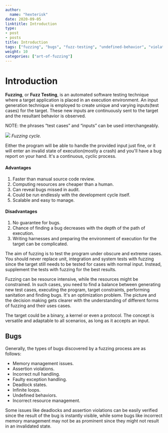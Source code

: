 ```yaml
---
author:
  name: "hexterisk"
date: 2020-09-05
linktitle: Introduction
type:
- post
- posts
title: Introduction
tags: ["fuzzing", "bugs", "fuzz-testing", "undefined-behavior", "violation", "deadlock"]
weight: 10
categories: ["art-of-fuzzing"]
---
```


# Introduction

**Fuzzing**, or **Fuzz Testing**, is an automated software testing technique where a target application is placed in an execution environment. An input generation technique is employed to create unique and varying inputs(test cases) for the target. These new inputs are continuously sent to the target and the resultant behavior is observed.

NOTE: the phrases “test cases” and “inputs” can be used interchangeably.

![](/Fuzzing_Introduction/a.png)
_Fuzzing cycle._

Either the program will be able to handle the provided input just fine, or it will enter an invalid state of execution(mostly a crash) and you'll have a bug report on your hand. It's a continuous, cyclic process.

#### Advantages

1.  Faster than manual source code review.
2.  Computing resources are cheaper than a human.
3.  Can reveal bugs missed in audit.
4.  Could be run endlessly with the development cycle itself.
5.  Scalable and easy to manage.

#### Disadvantages

1.  No guarantee for bugs.
2.  Chance of finding a bug decreases with the depth of the path of execution.
3.  Writing harnesses and preparing the environment of execution for the target can be complicated.

The aim of fuzzing is to test the program under obscure and extreme cases. You should never replace unit, integration and system tests with fuzzing since the target still needs to be tested for cases with normal input. Instead, supplement the tests with fuzzing for the best results.

Fuzzing can be resource intensive, while the resources might be constrained. In such cases, you need to find a balance between generating new test cases, executing the program, target constraints, performing sanitation and finding bugs. It's an optimization problem. The picture and the decision making gets clearer with the understanding of different forms of fuzzing and their uses cases.

The target could be a binary, a kernel or even a protocol. The concept is versatile and adaptable to all scenarios, as long as it accepts an input.

## Bugs

Generally, the types of bugs discovered by a fuzzing process are as follows:

*   Memory management issues.
*   Assertion violations.
*   Incorrect null handling.
*   Faulty exception handling.
*   Deadlock states.
*   Infinite loops.
*   Undefined behaviors.
*   Incorrect resource management.

Some issues like deadlocks and assertion violations can be easily verified since the result of the bug is instantly visible, while some bugs like incorrect memory management may not be as prominent since they might not result in an invalidated state.